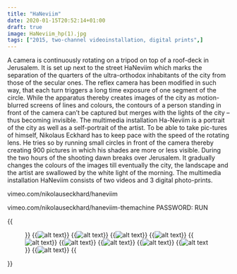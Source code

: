 ```yaml
---
title: "HaNeviim"
date: 2020-01-15T20:52:14+01:00
draft: true
image: HaNeviim_hp(1).jpg
tags: ["2015, two-channel videoinstallation, digital prints",]
---
```


A camera is continuously rotating on a tripod on top of a roof-deck in Jerusalem. It is set up next to the street HaNeviim which marks the separation of the quarters of the ultra-orthodox inhabitants of the city from those of the secular ones. The reflex camera has been modified in such way, that each turn triggers a long time exposure of one segment of the circle. While the apparatus thereby creates images of the city as motion-blurred screens of lines and colours, the contours of a person standing in front of the camera can’t be captured but merges with the lights of the city – thus becoming invisible. The multimedia installation Ha-Neviim is a portrait of the city as well as a self-portrait of the artist. To be able to take pic-tures of himself, Nikolaus Eckhard has to keep pace with the speed of the rotating lens. He tries so by running small circles in front of the camera thereby creating 900 pictures in which his shades are more or less visible. During the two hours of the shooting dawn breaks over Jerusalem. It gradually changes the colours of the images till eventually the city, the landscape and the artist are swallowed by the white light of the morning.
The multimedia installation HaNeviim consists of two videos and 3 digital photo-prints.

vimeo.com/nikolauseckhard/haneviim

vimeo.com/nikolauseckhard/haneviim-themachine
PASSWORD: RUN


{{<figure figcaption="caption text" >}}
  {{<img src="HaNeviim_hp(1)" alt="alt text" >}}
  {{<img src="HaNeviim_hp(2)" alt="alt text" >}}
  {{<img src="HaNeviim_hp(3)" alt="alt text" >}}
  {{<img src="HaNeviim_hp(4)" alt="alt text" >}}
  {{<img src="HaNeviim_hp(5)" alt="alt text" >}}
  {{<img src="HaNeviim_hp(6)" alt="alt text" >}}
  {{<img src="HaNeviim_hp(7)" alt="alt text" >}}
  {{<img src="HaNeviim_hp(8)" alt="alt text" >}}
  {{<img src="HaNeviim_hp(9)" alt="alt text" >}}
  {{<img src="HaNeviim_hp(x)" alt="alt text" >}}
{{</figure >}}
